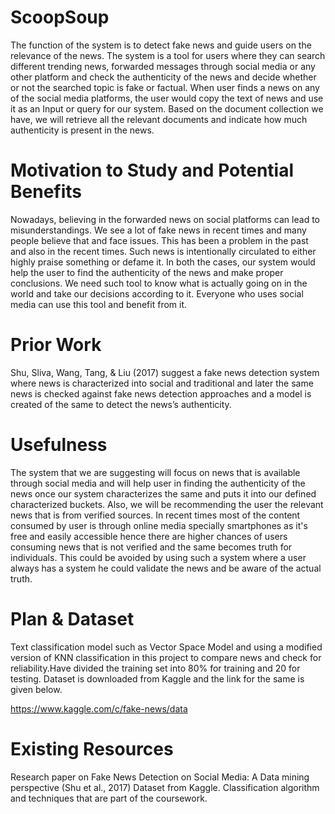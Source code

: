 
# ScoopSoup
 The function of the system is to detect fake news and guide users on the relevance of the news. The system is a tool for users where they can search different trending news, forwarded messages through social media or any other platform and check the authenticity of the news and decide whether or not the searched topic is fake or factual.           When user finds a news on any of the social media platforms, the user would copy the text of news and use it as an Input or query for our system. Based on the document collection we have, we will retrieve all the relevant documents and indicate how much authenticity is present in the news.  


# Motivation to Study and Potential Benefits
 
Nowadays, believing in the forwarded news on social platforms can lead to misunderstandings. We see a lot of fake news in recent times and many people believe that and face issues. This has been a problem in the past and also in the recent times. Such news is intentionally circulated to either highly praise something or defame it. In both the cases, our system would help the user to find the authenticity of the news and make proper conclusions. We need such tool to know what is actually going on in the world and take our decisions according to it. Everyone who uses social media can use this tool and benefit from it.
 
# Prior Work
 
 Shu, Sliva, Wang, Tang, & Liu (2017) suggest a fake news detection system where news is characterized into social and traditional and later the same news is checked against fake news detection approaches and a model is created of the same to detect the news’s authenticity.
 
# Usefulness
 
The system that we are suggesting will focus on news that is available through social media and will help user in finding the authenticity of the news once our system characterizes the same and puts it into our defined characterized buckets. Also, we will be recommending the user the relevant news that is from verified sources. In recent times most of the content consumed by user is through online media specially smartphones as it's free and easily accessible hence there are higher chances of users consuming news that is not verified and the same becomes truth for individuals. This could be avoided by using such a system where a user always has a system he could validate the news and be aware of the actual truth.
 

# Plan & Dataset
 
 Text classification model such as Vector Space Model and using a modified version of KNN classification in this project to compare news and check for reliability.Have divided the training set into 80% for training and 20 for testing.
Dataset is downloaded from Kaggle and the link for the same is given below. 

https://www.kaggle.com/c/fake-news/data
 
 
# Existing Resources
 
 Research paper on Fake News Detection on Social Media: A Data mining perspective (Shu et al., 2017)
Dataset from Kaggle.
Classification algorithm and techniques that are part of the coursework.
